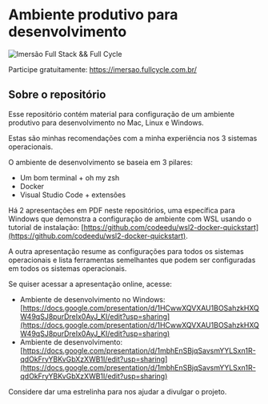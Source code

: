 # Ambiente produtivo para desenvolvimento
![Imersão Full Stack && Full Cycle](https://events-fullcycle.s3.amazonaws.com/events-fullcycle/static/site/img/grupo_4417.png)

Participe gratuitamente: https://imersao.fullcycle.com.br/

## Sobre o repositório
Esse repositório contém material para configuração de um ambiente produtivo para desenvolvimento no Mac, Linux e Windows.

Estas são minhas recomendações com a minha experiência nos 3 sistemas operacionais.

O ambiente de desenvolvimento se baseia em 3 pilares:

* Um bom terminal + oh my zsh
* Docker
* Visual Studio Code + extensões

Há 2 apresentações em PDF neste repositórios, uma específica para Windows que demonstra a configuração de ambiente com WSL usando o tutorial de instalação: [https://github.com/codeedu/wsl2-docker-quickstart](https://github.com/codeedu/wsl2-docker-quickstart).

A outra apresentação resume as configurações para todos os sistemas operacionais e lista ferramentas semelhantes que podem ser configuradas em todos os sistemas operacionais.

Se quiser acessar a apresentação online, acesse:

* Ambiente de desenvolvimento no Windows: [https://docs.google.com/presentation/d/1HCwwXQVXAU1BOSahzkHXQW49qSJ8purDreIx0AyJ_KI/edit?usp=sharing](https://docs.google.com/presentation/d/1HCwwXQVXAU1BOSahzkHXQW49qSJ8purDreIx0AyJ_KI/edit?usp=sharing)
* Ambiente de desenvolvimento: [https://docs.google.com/presentation/d/1mbhEnSBjqSavsmYYLSxn1R-qdOkFryYBKvGbXzXWB1I/edit?usp=sharing](https://docs.google.com/presentation/d/1mbhEnSBjqSavsmYYLSxn1R-qdOkFryYBKvGbXzXWB1I/edit?usp=sharing) 

Considere dar uma estrelinha para nos ajudar a divulgar o projeto.
